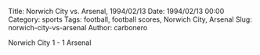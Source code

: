 Title: Norwich City vs. Arsenal, 1994/02/13
Date: 1994/02/13 00:00
Category: sports
Tags: football, football scores, Norwich City, Arsenal
Slug: norwich-city-vs-arsenal
Author: carbonero


Norwich City 1 - 1 Arsenal
